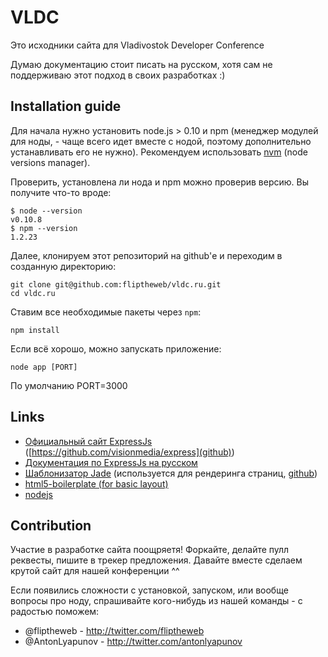 # VLDC
Это исходники сайта для Vladivostok Developer Conference

Думаю документацию стоит писать на русском, хотя сам не поддерживаю этот подход в своих разработках :)

## Installation guide


Для начала нужно установить node.js > 0.10 и npm (менеджер модулей для ноды, - чаще всего идет вместе с нодой, поэтому дополнительно устанавливать его не нужно).
Рекомендуем использовать [nvm](https://github.com/creationix/nvm) (node versions manager).

Проверить, установлена ли нода и npm можно проверив версию. Вы получите что-то вроде:

    $ node --version
    v0.10.8
    $ npm --version
    1.2.23

Далее, клонируем этот репозиторий на github'е и переходим в созданную директорию:

    git clone git@github.com:fliptheweb/vldc.ru.git
    cd vldc.ru

Ставим все необходимые пакеты через `npm`:

`npm install`

Если всё хорошо, можно запускать приложение: 

`node app [PORT]`

По умолчанию PORT=3000

## Links

- [Официальный сайт ExpressJs](http://expressjs.com/) ([https://github.com/visionmedia/express](github))
- [Документация по ExpressJs на русском](http://express-js.ru/)
- [Шаблонизатор Jade](http://jade-lang.com/) (используется для рендеринга страниц, [github](https://github.com/visionmedia/jade))
- [html5-boilerplate (for basic layout)](html5-boilerplate)
- [nodejs](https://github.com/joyent/node)


## Contribution
Участие в разработке сайта поощряетя! Форкайте, делайте пулл реквесты, пишите в трекер предложения. Давайте вместе сделаем крутой сайт для нашей конференции ^^

Если появились сложности с установкой, запуском, или вообще вопросы про ноду, спрашивайте кого-нибудь из нашей команды - с радостью поможем:

* @fliptheweb - http://twitter.com/fliptheweb
* @AntonLyapunov - http://twitter.com/antonlyapunov
